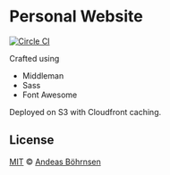 # Personal Website

[![Circle CI](https://circleci.com/gh/deepflame/website/tree/master.svg?style=svg)](https://circleci.com/gh/deepflame/website/tree/master)

Crafted using

- Middleman
- Sass
- Font Awesome

Deployed on S3 with Cloudfront caching.

## License

[MIT](http://opensource.org/licenses/MIT) © [Andeas Böhrnsen](http://andreas.boehrnsen.de)

